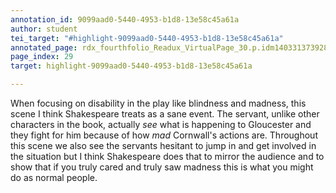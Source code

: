 ```yaml
---
annotation_id: 9099aad0-5440-4953-b1d8-13e58c45a61a
author: student
tei_target: "#highlight-9099aad0-5440-4953-b1d8-13e58c45a61a"
annotated_page: rdx_fourthfolio_Readux_VirtualPage_30.p.idm140331373928192
page_index: 29
target: highlight-9099aad0-5440-4953-b1d8-13e58c45a61a

---
```

When focusing on disability in the play like blindness and madness, this scene I think Shakespeare treats as a sane event. The servant, unlike other characters in the book, actually *see* what is happening to Gloucester and they fight for him because of how *mad* Cornwall's actions are. Throughout this scene we also see the servants hesitant to jump in and get involved in the situation but I think Shakespeare does that to mirror the audience and to show that if you truly cared and truly saw madness this is what you might do as normal people. 